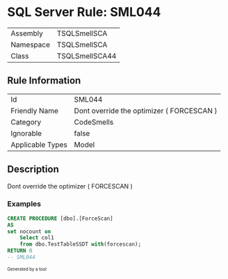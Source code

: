 ﻿# SQL Server Rule: SML044
  
|    |    |
|----|----|
| Assembly | TSQLSmellSCA |
| Namespace | TSQLSmellSCA |
| Class | TSQLSmellSCA44 |
  
## Rule Information
  
|    |    |
|----|----|
| Id | SML044 |
| Friendly Name | Dont override the optimizer ( FORCESCAN ) |
| Category | CodeSmells |
| Ignorable | false |
| Applicable Types | Model  |
  
## Description
  
Dont override the optimizer ( FORCESCAN )
  
### Examples
  
```sql
CREATE PROCEDURE [dbo].[ForceScan]
AS
set nocount on
	Select col1
	from dbo.TestTableSSDT with(forcescan);
RETURN 0
-- SML044
```
  
<sub><sup>Generated by a tool</sup></sub>
